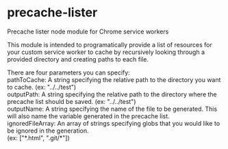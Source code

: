 # precache-lister
Precache lister node module for Chrome service workers

This module is intended to programatically provide a list of resources for your custom service worker to cache by recursively looking through a provided directory and creating paths to each file.<br>

There are four parameters you can specify:<br>
pathToCache: A string specifying the relative path to the directory you want to cache. (ex: "../../test")<br>
outputPath: A string specifying the relative path to the directory where the precache list should be saved. (ex: "../../test")<br>
outputName: A string specifying the name of the file to be generated. This will also name the variable generated in the precache list.<br>
ignoredFileArray: An array of strings specifying globs that you would like to be ignored in the generation.<br> (ex: ["\*.html", ".git/\*"])<br>
